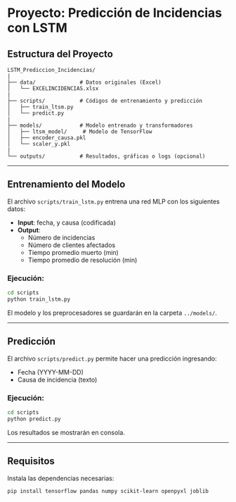 # Proyecto: Predicción de Incidencias con LSTM


## Estructura del Proyecto
```
LSTM_Prediccion_Incidencias/
|
├── data/              # Datos originales (Excel)
│   └── EXCELINCIDENCIAS.xlsx
|
├── scripts/           # Códigos de entrenamiento y predicción
│   ├── train_ltsm.py
│   └── predict.py
|
├── models/            # Modelo entrenado y transformadores
│   ├── ltsm_model/     # Modelo de TensorFlow
│   ├── encoder_causa.pkl
│   └── scaler_y.pkl
|
└── outputs/           # Resultados, gráficas o logs (opcional)

```

---

## Entrenamiento del Modelo

El archivo `scripts/train_lstm.py` entrena una red MLP con los siguientes datos:
- **Input**: fecha, y causa (codificada)
- **Output**:
  - Número de incidencias
  - Número de clientes afectados
  - Tiempo promedio muerto (min)
  - Tiempo promedio de resolución (min)

### Ejecución:
```bash
cd scripts
python train_lstm.py
```
El modelo y los preprocesadores se guardarán en la carpeta `../models/`.

---

## Predicción

El archivo `scripts/predict.py` permite hacer una predicción ingresando:
- Fecha (YYYY-MM-DD)
- Causa de incidencia (texto)

### Ejecución:
```bash
cd scripts
python predict.py
```
Los resultados se mostrarán en consola.

---

## Requisitos

Instala las dependencias necesarias:

```bash
pip install tensorflow pandas numpy scikit-learn openpyxl joblib
```
